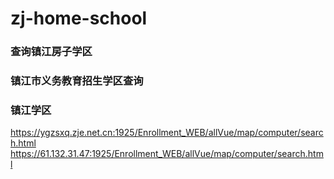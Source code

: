 # zj-home-school

### 查询镇江房子学区
### 镇江市义务教育招生学区查询
### 镇江学区

https://ygzsxq.zje.net.cn:1925/Enrollment_WEB/allVue/map/computer/search.html
https://61.132.31.47:1925/Enrollment_WEB/allVue/map/computer/search.html

